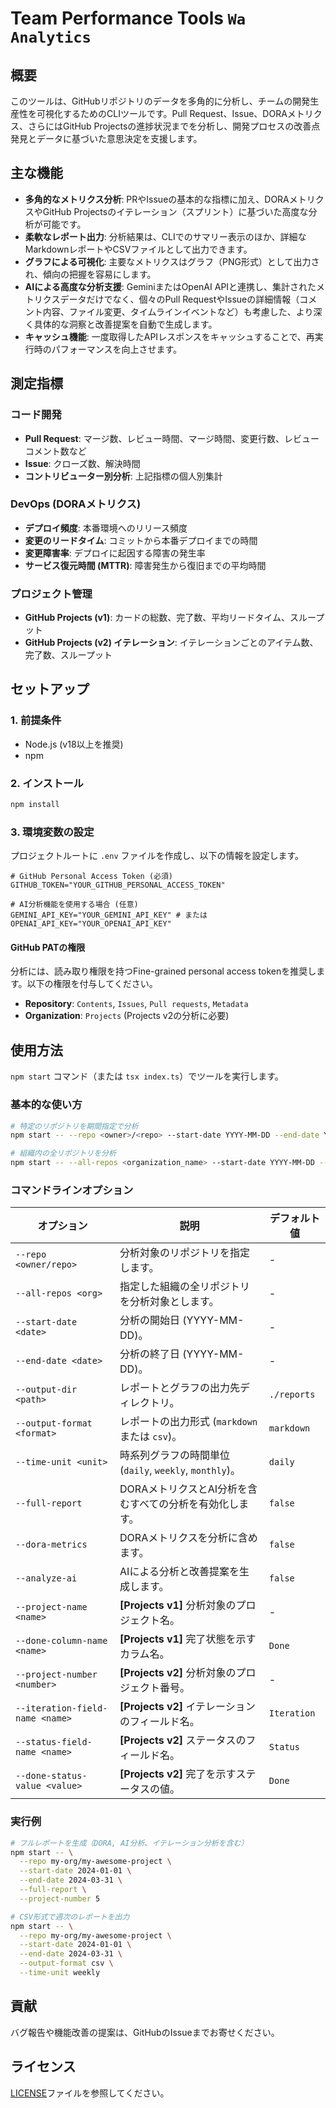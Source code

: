 # Team Performance Tools `Wa Analytics`

## 概要

このツールは、GitHubリポジトリのデータを多角的に分析し、チームの開発生産性を可視化するためのCLIツールです。Pull Request、Issue、DORAメトリクス、さらにはGitHub Projectsの進捗状況までを分析し、開発プロセスの改善点発見とデータに基づいた意思決定を支援します。

## 主な機能

- **多角的なメトリクス分析**: PRやIssueの基本的な指標に加え、DORAメトリクスやGitHub Projectsのイテレーション（スプリント）に基づいた高度な分析が可能です。
- **柔軟なレポート出力**: 分析結果は、CLIでのサマリー表示のほか、詳細なMarkdownレポートやCSVファイルとして出力できます。
- **グラフによる可視化**: 主要なメトリクスはグラフ（PNG形式）として出力され、傾向の把握を容易にします。
- **AIによる高度な分析支援**: GeminiまたはOpenAI APIと連携し、集計されたメトリクスデータだけでなく、個々のPull RequestやIssueの詳細情報（コメント内容、ファイル変更、タイムラインイベントなど）も考慮した、より深く具体的な洞察と改善提案を自動で生成します。
- **キャッシュ機能**: 一度取得したAPIレスポンスをキャッシュすることで、再実行時のパフォーマンスを向上させます。

## 測定指標

### コード開発

- **Pull Request**: マージ数、レビュー時間、マージ時間、変更行数、レビューコメント数など
- **Issue**: クローズ数、解決時間
- **コントリビューター別分析**: 上記指標の個人別集計

### DevOps (DORAメトリクス)

- **デプロイ頻度**: 本番環境へのリリース頻度
- **変更のリードタイム**: コミットから本番デプロイまでの時間
- **変更障害率**: デプロイに起因する障害の発生率
- **サービス復元時間 (MTTR)**: 障害発生から復旧までの平均時間

### プロジェクト管理

- **GitHub Projects (v1)**: カードの総数、完了数、平均リードタイム、スループット
- **GitHub Projects (v2) イテレーション**: イテレーションごとのアイテム数、完了数、スループット

## セットアップ

### 1. 前提条件

- Node.js (v18以上を推奨)
- npm

### 2. インストール

```bash
npm install
```

### 3. 環境変数の設定

プロジェクトルートに `.env` ファイルを作成し、以下の情報を設定します。

```dotenv
# GitHub Personal Access Token (必須)
GITHUB_TOKEN="YOUR_GITHUB_PERSONAL_ACCESS_TOKEN"

# AI分析機能を使用する場合 (任意)
GEMINI_API_KEY="YOUR_GEMINI_API_KEY" # または OPENAI_API_KEY="YOUR_OPENAI_API_KEY"
```

#### GitHub PATの権限

分析には、読み取り権限を持つFine-grained personal access tokenを推奨します。以下の権限を付与してください。

- **Repository**: `Contents`, `Issues`, `Pull requests`, `Metadata`
- **Organization**: `Projects` (Projects v2の分析に必要)

## 使用方法

`npm start` コマンド（または `tsx index.ts`）でツールを実行します。

### 基本的な使い方

```bash
# 特定のリポジトリを期間指定で分析
npm start -- --repo <owner>/<repo> --start-date YYYY-MM-DD --end-date YYYY-MM-DD

# 組織内の全リポジトリを分析
npm start -- --all-repos <organization_name> --start-date YYYY-MM-DD --end-date YYYY-MM-DD
```

### コマンドラインオプション

| オプション                      | 説明                                                     | デフォルト値 |
| ------------------------------- | -------------------------------------------------------- | ------------ |
| `--repo <owner/repo>`           | 分析対象のリポジトリを指定します。                       | -            |
| `--all-repos <org>`             | 指定した組織の全リポジトリを分析対象とします。           | -            |
| `--start-date <date>`           | 分析の開始日 (YYYY-MM-DD)。                              | -            |
| `--end-date <date>`             | 分析の終了日 (YYYY-MM-DD)。                              | -            |
| `--output-dir <path>`           | レポートとグラフの出力先ディレクトリ。                   | `./reports`  |
| `--output-format <format>`      | レポートの出力形式 (`markdown` または `csv`)。           | `markdown`   |
| `--time-unit <unit>`            | 時系列グラフの時間単位 (`daily`, `weekly`, `monthly`)。  | `daily`      |
| `--full-report`                 | DORAメトリクスとAI分析を含むすべての分析を有効化します。 | `false`      |
| `--dora-metrics`                | DORAメトリクスを分析に含めます。                         | `false`      |
| `--analyze-ai`                  | AIによる分析と改善提案を生成します。                     | `false`      |
| `--project-name <name>`         | **[Projects v1]** 分析対象のプロジェクト名。             | -            |
| `--done-column-name <name>`     | **[Projects v1]** 完了状態を示すカラム名。               | `Done`       |
| `--project-number <number>`     | **[Projects v2]** 分析対象のプロジェクト番号。           | -            |
| `--iteration-field-name <name>` | **[Projects v2]** イテレーションのフィールド名。         | `Iteration`  |
| `--status-field-name <name>`    | **[Projects v2]** ステータスのフィールド名。             | `Status`     |
| `--done-status-value <value>`   | **[Projects v2]** 完了を示すステータスの値。             | `Done`       |

### 実行例

```bash
# フルレポートを生成（DORA, AI分析、イテレーション分析を含む）
npm start -- \
  --repo my-org/my-awesome-project \
  --start-date 2024-01-01 \
  --end-date 2024-03-31 \
  --full-report \
  --project-number 5

# CSV形式で週次のレポートを出力
npm start -- \
  --repo my-org/my-awesome-project \
  --start-date 2024-01-01 \
  --end-date 2024-03-31 \
  --output-format csv \
  --time-unit weekly
```

## 貢献

バグ報告や機能改善の提案は、GitHubのIssueまでお寄せください。

## ライセンス

[LICENSE](LICENSE)ファイルを参照してください。
